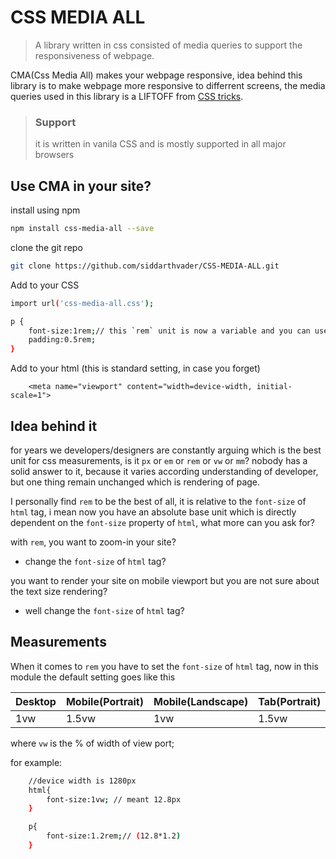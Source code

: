 # CSS MEDIA ALL

> A library written in css consisted of media queries to support the responsiveness of webpage.

CMA(Css Media All) makes your webpage responsive, idea behind this library is to make webpage more responsive to differrent screens,
the media queries used in this library is a LIFTOFF from [CSS tricks](https://css-tricks.com/snippets/css/media-queries-for-standard-devices/).


> ### Support
> it is written in vanila CSS and is mostly supported in all major browsers

## Use CMA in your site?

install using npm
```bash
npm install css-media-all --save
```

clone the git repo

```bash
git clone https://github.com/siddarthvader/CSS-MEDIA-ALL.git
```

Add to your CSS

```bash
import url('css-media-all.css');

p {
    font-size:1rem;// this `rem` unit is now a variable and you can use it the way you want
    padding:0.5rem;
}

```


Add to your html (this is standard setting, in case you forget)

```base
    <meta name="viewport" content="width=device-width, initial-scale=1">
````


## Idea behind it
for years we developers/designers are constantly arguing which is the best unit for css measurements, is it `px` or `em` or `rem` or `vw` or `mm`? nobody has a solid answer to it, because it varies according understanding of developer, but one thing remain unchanged which is rendering of page.

I personally find `rem` to be the best of all, it is relative to the `font-size` of `html` tag, i mean now you have an absolute base unit which is directly dependent on the `font-size` property of `html`, what more can you ask for?

with `rem`, you want to zoom-in your site?
* change the `font-size` of `html` tag?

you want to render your site on mobile viewport but you are not sure about the text size rendering?
* well change the `font-size` of `html` tag?


## Measurements

When it comes to `rem` you have to set the `font-size` of `html` tag, now in this module the default setting goes like this


| Desktop | Mobile(Portrait) | Mobile(Landscape) | Tab(Portrait) | Tab(Landscape) |
|---------|------------------|-------------------|---------------|----------------|
|  1vw    |       1.5vw      |        1vw        |       1.5vw   |        1vw     |
where `vw` is the % of width of view port;

for example:

````bash
    //device width is 1280px
    html{
        font-size:1vw; // meant 12.8px
    }

    p{
        font-size:1.2rem;// (12.8*1.2)
    }
````
